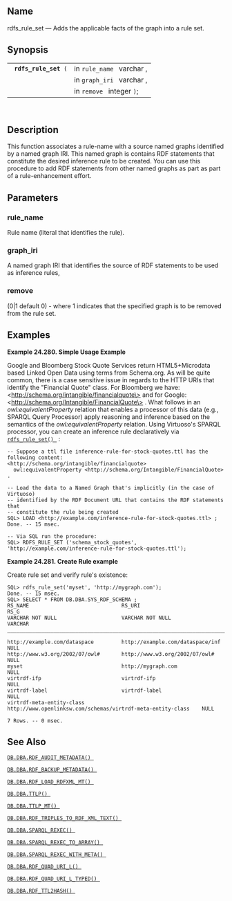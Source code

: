 <div>

<div>

</div>

<div>

## Name

rdfs_rule_set — Adds the applicable facts of the graph into a rule set.

</div>

<div>

## Synopsis

<div>

|                            |                           |
|----------------------------|---------------------------|
| ` `**`rdfs_rule_set`**` (` | in `rule_name ` varchar , |
|                            | in `graph_iri ` varchar , |
|                            | in `remove ` integer `)`; |

<div>

 

</div>

</div>

</div>

<div>

## Description

This function associates a rule-name with a source named graphs
identified by a named graph IRI. This named graph is contains RDF
statements that constitute the desired inference rule to be created. You
can use this procedure to add RDF statements from other named graphs as
part as part of a rule-enhancement effort.

</div>

<div>

## Parameters

<div>

### rule_name

Rule name (literal that identifies the rule).

</div>

<div>

### graph_iri

A named graph IRI that identifies the source of RDF statements to be
used as inference rules,

</div>

<div>

### remove

(0\|1 default 0) - where 1 indicates that the specified graph is to be
removed from the rule set.

</div>

</div>

<div>

## Examples

<div>

**Example 24.280. Simple Usage Example**

<div>

Google and Bloomberg Stock Quote Services return HTML5+Microdata based
Linked Open Data using terms from Schema.org. As will be quite common,
there is a case sensitive issue in regards to the HTTP URIs that
identify the "Financial Quote" class. For Bloomberg we have:
\<http://schema.org/intangible/financialquote\> and for Google:
\<http://schema.org/Intangible/FinancialQuote\> . What follows in an
<span class="emphasis">*owl:equivalentProperty*</span> relation that
enables a processor of this data (e.g., SPARQL Query Processor) apply
reasoning and inference based on the semantics of the
<span class="emphasis">*owl:equivalentProperty*</span> relation. Using
Virtuoso's SPARQL processor, you can create an inference rule
declaratively via
<a href="fn_rdfs_rule_set.html" class="link" title="rdfs_rule_set"><code
class="function">rdfs_rule_set() </code></a> :

``` programlisting
-- Suppose a ttl file inference-rule-for-stock-quotes.ttl has the following content:
<http://schema.org/intangible/financialquote>
  owl:equivalentProperty <http://schema.org/Intangible/FinancialQuote> .

-- Load the data to a Named Graph that's implicitly (in the case of Virtuoso)
-- identified by the RDF Document URL that contains the RDF statements that
-- constitute the rule being created
SQL> LOAD <http://example.com/inference-rule-for-stock-quotes.ttl> ;
Done. -- 15 msec.

-- Via SQL run the procedure:
SQL> RDFS_RULE_SET ('schema_stock_quotes', 'http://example.com/inference-rule-for-stock-quotes.ttl');
```

</div>

</div>

  

<div>

**Example 24.281. Create Rule example**

<div>

Create rule set and verify rule's existence:

``` programlisting
SQL> rdfs_rule_set('myset', 'http://mygraph.com');
Done. -- 15 msec.
SQL> SELECT * FROM DB.DBA.SYS_RDF_SCHEMA ;
RS_NAME                              RS_URI                                                         RS_G
VARCHAR NOT NULL                     VARCHAR NOT NULL                          VARCHAR
_______________________________________________________________________________

http://example.com/dataspace         http://example.com/dataspace/inf          NULL
http://www.w3.org/2002/07/owl#       http://www.w3.org/2002/07/owl#            NULL
myset                                http://mygraph.com                        NULL
virtrdf-ifp                          virtrdf-ifp                                                    NULL
virtrdf-label                        virtrdf-label                                                  NULL
virtrdf-meta-entity-class            http://www.openlinksw.com/schemas/virtrdf-meta-entity-class    NULL

7 Rows. -- 0 msec.
```

</div>

</div>

  

</div>

<div>

## See Also

<a href="fn_rdf_audit_metadata.html" class="link"
title="DB.DBA.RDF_AUDIT_METADATA"><code
class="function">DB.DBA.RDF_AUDIT_METADATA() </code></a>

<a href="fn_rdf_backup_metadata.html" class="link"
title="DB.DBA.RDF_BACKUP_METADATA"><code
class="function">DB.DBA.RDF_BACKUP_METADATA() </code></a>

<a href="fn_rdf_load_rdfxml_mt.html" class="link"
title="DB.DBA.RDF_LOAD_RDFXML_MT"><code
class="function">DB.DBA.RDF_LOAD_RDFXML_MT() </code></a>

<a href="fn_ttlp.html" class="link" title="DB.DBA.TTLP"><code
class="function">DB.DBA.TTLP() </code></a>

<a href="fn_ttlp_mt.html" class="link" title="DB.DBA.TTLP_MT"><code
class="function">DB.DBA.TTLP_MT() </code></a>

<a href="fn_rdf_triples_to_rdf_xml_text.html" class="link"
title="DB.DBA.RDF_TRIPLES_TO_RDF_XML_TEXT"><code
class="function">DB.DBA.RDF_TRIPLES_TO_RDF_XML_TEXT() </code></a>

<a href="fn_sparql_rexec.html" class="link"
title="DB.DBA.SPARQL_REXEC"><code
class="function">DB.DBA.SPARQL_REXEC() </code></a>

<a href="fn_sparql_rexec_to_array.html" class="link"
title="DB.DBA.SPARQL_REXEC_TO_ARRAY"><code
class="function">DB.DBA.SPARQL_REXEC_TO_ARRAY() </code></a>

<a href="fn_sparql_rexec_with_meta.html" class="link"
title="DB.DBA.SPARQL_REXEC_WITH_META"><code
class="function">DB.DBA.SPARQL_REXEC_WITH_META() </code></a>

<a href="fn_rdf_quad_uri_l.html" class="link"
title="DB.DBA.RDF_QUAD_URI_L"><code
class="function">DB.DBA.RDF_QUAD_URI_L() </code></a>

<a href="fn_rdf_quad_uri_l_typed.html" class="link"
title="DB.DBA.RDF_QUAD_URI_L_TYPED"><code
class="function">DB.DBA.RDF_QUAD_URI_L_TYPED() </code></a>

<a href="fn_rdf_ttl2hash.html" class="link"
title="DB.DBA.RDF_TTL2HASH"><code
class="function">DB.DBA.RDF_TTL2HASH() </code></a>

</div>

</div>

